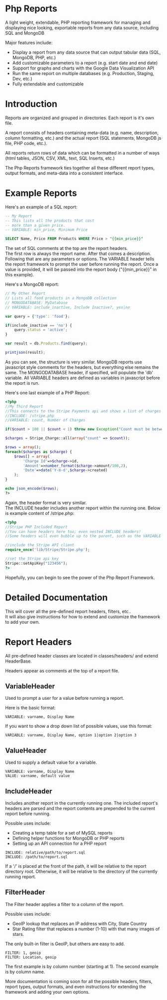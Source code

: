 Php Reports
===========

A light weight, extendable, PHP reporting framework for managing and displaying nice looking, exportable reports from any data source, including SQL and MongoDB

Major features include:

*   Display a report from any data source that can output tabular data (SQL, MongoDB, PHP, etc.)
*   Add customizable parameters to a report (e.g. start date and end date)
*   Support for graphs and charts with the Google Data Visualization API
*   Run the same report on multiple databases (e.g. Production, Staging, Dev, etc.)
*   Fully extendable and customizable

Introduction
============

Reports are organized and grouped in directories.  Each report is it's own file.

A report consists of headers containing meta-data (e.g. name, description, column formatting, etc.) 
and the actual report (SQL statements, MongoDB js file, PHP code, etc.).

All reports return rows of data which can be formatted in a number of ways (html tables, JSON, CSV, XML, text, SQL Inserts, etc.)

The Php Reports framework ties together all these different report types, output formats, and meta-data into
a consistent interface.

Example Reports
==============

Here's an example of a SQL report:

```sql
-- My Report
-- This lists all the products that cost
-- more than a given price.
-- VARIABLE: min_price, Minimum Price

SELECT Name, Price FROM Products WHERE Price > "{{min_price}}"
```

The set of SQL comments at the top are the report headers.  
The first row is always the report name.  After that comes a description.  Following that are any parameters or options.
The VARIABLE header tells the report framework to prompt the user before running the report.  Once a value is provided,
it will be passed into the report body ("{{min_price}}" in this example).


Here's a MongoDB report:

```js
// My Other Report
// Lists all food products in a MongoDB collection
// MONGODATABASE: MyDatabase
// VARIABLE: include_inactive, Include Inactive?, yes|no

var query = {'type': 'food'};

if(include_inactive == 'no') {
    query.status = 'active';
}

var result = db.Products.find(query);

printjson(result);
```

As you can see, the structure is very similar.  MongoDB reports use javascript style comments for the headers, but everything else remains the same.
The MONGODATABASE header, if specified, will populate the 'db' variable.
All VARIABLE headers are defined as variables in javascript before the report is run.

Here's one last example of a PHP Report:

```php
<?php
//My Third Report
//This connects to the Stripe Payments api and shows a list of charges
//INCLUDE: /stripe.php
//VARIABLE: count, Number of Charges

if($count > 100 || $count < 1) throw new Exception("Count must be between 1 and 100");

$charges = Stripe_Charge::all(array("count" => $count));

$rows = array();
foreach($charges as $charge) {
    $rows[] = array(
        'Charge Id'=>$charge->id,
        'Amount'=>number_format($charge->amount/100,2),
        'Date'=>date('Y-m-d',$charge->created)
    );
}

echo json_encode($rows);
?>
```
Again, the header format is very similar.  
The INCLUDE header includes another report within the running one.  Below is example content of /stripe.php:

```php
<?php
//Stripe PHP Included Report
//You can have headers here too; even nested INCLUDE headers!
//Some headers will even bubble up to the parent, such as the VARIABLE header

//include the Stripe API client
require_once('lib/Stripe/Stripe.php');

//set the Stripe api key
Stripe::setApiKey("123456");
?>
```

Hopefully, you can begin to see the power of the Php Report Framework.  


Detailed Documentation
=================

This will cover all the pre-defined report headers, filters, etc..  
It will also give instructions for how to extend and customize the framework to add your own.

Report Headers
================

All pre-defined header classes are located in classes/headers/ and extend HeaderBase.

Headers appear as comments at the top of a report file.

VariableHeader
-------------
Used to prompt a user for a value before running a report.

Here is the basic format:
```
VARIABLE: varname, Display Name
```

If you want to show a drop down list of possible values, use this format:
```
VARIABLE: varname, Display Name, option 1|option 2|option 3
```

ValueHeader
--------------
Used to supply a default value for a variable.

```
VARIABLE: varname, Display Name
VALUE: varname, default value
```

IncludeHeader
---------------
Includes another report in the currently running one.
The included report's headers are parsed and the report contents are prepended to the current report before running.

Possible uses include:
*   Creating a temp table for a set of MySQL reports
*   Defining helper functions for MongoDB or PHP reports
*   Setting up an API connection for a PHP report

```
INCLUDE: relative/path/to/report.sql
INCLUDE: /path/to/report.sql
```

If a '/' is placed at the front of the path, it will be relative to the report directory root.
Otherwise, it will be relative to the directory of the currently running report.

FilterHeader
--------------
The Filter header applies a filter to a column of the report.

Possible uses include:
*   GeoIP lookup that replaces an IP address with City, State Country
*   Star Rating filter that replaces a number (1-10) with that many images of stars.

The only built-in filter is GeoIP, but others are easy to add.

```
FILTER: 1, geoip
FILTER: Location, geoip
```

The first example is by column number (starting at 1).
The second example is by column name.





More documentation is coming soon for all the possible headers, filters, report types, output formats, and even 
instructions for extending the framework and adding your own options.


